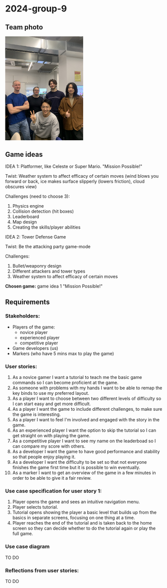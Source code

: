 # 2024-group-9

## Team photo

<img src="Image.jfif" width="250">

## Game ideas

IDEA 1: Platformer, like Celeste or Super Mario. "Mission Possible!"

Twist: Weather system to affect efficacy of certain moves (wind blows you forward or back, ice makes surface slipperly (lowers friction), cloud obscures view)

Challenges (need to choose 3): 
1. Physics engine
2. Collision detection (hit boxes)
3. Leaderboard
4. Map design
5. Creating the skills/player abilities

IDEA 2: Tower Defense Game

Twist: Be the attacking party game-mode

Challenges: 
1. Bullet/weaponry design
2. Different attackers and tower types
3. Weather system to affect efficacy of certain moves

**Chosen game:** game idea 1 "Mission Possible!"

## Requirements

### Stakeholders:
- Players of the game:
  - novice player
  - experienced player
  - competitive player
- Game developers (us)
- Markers (who have 5 mins max to play the game)

### User stories:
1. As a novice gamer I want a tutorial to teach me the basic game commands so I can become proficient at the game.
2. As someone with problems with my hands I want to be able to remap the key binds to use my preferred layout.
3. As a player I want to choose between two different levels of difficulty so I can start easy and get more difficult.
4. As a player I want the game to include different challenges, to make sure the game is interesting.
5. As a player I want to feel I'm involved and engaged with the story in the game.
6. As an experienced player I want the option to skip the tutorial so I can get straight on with playing the game.
7. As a competitive player I want to see my name on the leaderboad so I can compare my score with others.
8. As a developer I want the game to have good performance and stability so that people enjoy playing it.
9. As a developer I want the difficulty to be set so that not everyone finishes the game first time but it is possible to win eventually.
10. As a marker I want to get an overview of the game in a few minutes in order to be able to give it a fair review.

### Use case specification for user story 1:
1. Player opens the game and sees an intuitive navigation menu.
2. Player selects tutorial.
3. Tutorial opens showing the player a basic level that builds up from the basics in separate screens, focusing on one thing at a time.
4. Player reaches the end of the tutorial and is taken back to the home screen so they can decide whether to do the tutorial again or play the full game.

### Use case diagram
TO DO

### Reflections from user stories:
TO DO 
